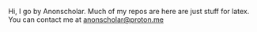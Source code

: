 Hi, I go by Anonscholar. Much of my repos are here are just stuff for latex. You can contact me at anonscholar@proton.me
<!---
Anonscholar/Anonscholar is a ✨ special ✨ repository because its `README.md` (this file) appears on your GitHub profile.
You can click the Preview link to take a look at your changes.
--->
